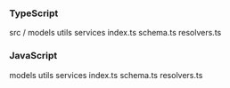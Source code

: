 

### TypeScript
src /
	models
	utils
	services
	index.ts
	schema.ts
	resolvers.ts


### JavaScript

models
utils
services
index.ts
schema.ts
resolvers.ts